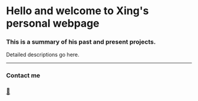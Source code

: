 # Hello and welcome to Xing's personal webpage
### This is a summary of his past and present projects.
Detailed descriptions go here.

---
### Contact me
### [:email:](xing.liu16@imperial.ac.uk) 
<i class="fab fa-linkedin"></i>
